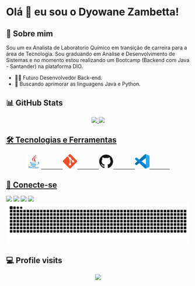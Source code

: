 # Olá 👋 eu sou o Dyowane Zambetta!

## 🚀 Sobre mim
Sou um ex Analista de Laboratorio Químico em transição de carreira para a área de Tecnologia. Sou graduando em Analise e Desenvolvimento de Sistemas e no momento estou realizando um Bootcamp (Backend com Java - Santander) na plataforma DIO.

<div align="left">

 - 👨‍💻 Futuro Desenvolvedor Back-end.
- 🌱 Buscando aprimorar as linguagens Java e Python.


## 📊 GitHub Stats

 <div align="center">
  <a href="https://github.com/DyowaneZambetta">
  <img height="160em" src="https://github-readme-stats.vercel.app/api?username=DyowaneZambetta&show_icons=true&theme=highcontrast&include_all_commits=true&count_private=true&bg_color=1,000000,16537e&title_color=fff&text_color=fff&icon_color=16537e&border_radius=0&hide=stars"/>
  <img height="160em" src="https://github-readme-stats.vercel.app/api/top-langs/?username=DyowaneZambetta&layout=compact&langs_count=7&theme=chartreuse-dark&bg_color=1,16537e,000000&title_color=fff&text_color=fff&border_radius=0"/>
</div>


## 🛠 Tecnologias e Ferramentas

<p align="center">

 <img height="40" src="https://raw.githubusercontent.com/devicons/devicon/master/icons/java/java-original.svg">
   &nbsp;&nbsp;&nbsp;&nbsp;&nbsp;&nbsp;&nbsp;&nbsp;&nbsp;&nbsp;&nbsp;&nbsp;&nbsp;
       <img height="40" src="https://raw.githubusercontent.com/devicons/devicon/master/icons/git/git-original.svg">
    &nbsp;&nbsp;&nbsp;&nbsp;&nbsp;&nbsp;&nbsp;&nbsp;&nbsp;&nbsp;&nbsp;&nbsp;&nbsp;
     <img height="40" src="https://raw.githubusercontent.com/devicons/devicon/master/icons/github/github-original.svg">
      &nbsp;&nbsp;&nbsp;&nbsp;&nbsp;&nbsp;&nbsp;&nbsp;&nbsp;&nbsp;&nbsp;&nbsp;&nbsp; 
 <img height="40" src="https://raw.githubusercontent.com/devicons/devicon/master/icons/vscode/vscode-original.svg">
      &nbsp;&nbsp;&nbsp;&nbsp;&nbsp;&nbsp;&nbsp;&nbsp;&nbsp;&nbsp;&nbsp;&nbsp;&nbsp; 
      

 ## 🔗 Conecte-se

</div>
 <a href="https://www.linkedin.com/in/dev-dyowane" target="_blank"><img src="https://img.shields.io/badge/-LinkedIn-%230077B5?style=for-the-badge&logo=linkedin&logoColor=black" target="_blank"></a> 
 <a href="https://instagram.com/dyow_zambetta" target="_blank"><img src="https://img.shields.io/badge/-Instagram-%23E4405F?style=for-the-badge&logo=instagram&logoColor=black" target="_blank"></a>
 <a href = "mailto:dyowane.zambetta.dev@gmail.com"><img src="https://img.shields.io/badge/-Gmail-%23333?style=for-the-badge&logo=gmail&logoColor=red" target="_blank"></a>
 <a href="https://www.dio.me/users/dyowane_zambetta_dev/"><img src="https://img.shields.io/badge/-Meu%20Perfil%20na%20DIO-30A3DC?style=for-the-badge"></a>
 


</div>
  <picture>
  <source media="(prefers-color-scheme: dark)" srcset="https://raw.githubusercontent.com/DyowaneZambetta/DyowaneZambetta/output/github-contribution-grid-snake-dark.svg">
  <source media="(prefers-color-scheme: light)" srcset="https://raw.githubusercontent.com/DyowaneZambetta/DyowaneZambetta/output/github-contribution-grid-snake.svg">
  <img alt="github contribution grid snake animation" src="https://raw.githubusercontent.com/DyowaneZambetta/DyowaneZambetta/output/github-contribution-grid-snake.svg">
</picture>

## 💻 Profile visits
<p align="center"> 
   <img height="25px" alingn="center" src="https://profile-counter.glitch.me/DyowaneZambetta/count.svg" />
 </p>

</p>

<div>
          
